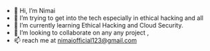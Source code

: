 - 👋 Hi, I’m Nimai
- 👀 I’m  trying to get into the tech especially in ethical hacking and all
- 🌱 I’m currently learning Ethical Hacking and Cloud Security.
- 💞️ I’m looking to collaborate on any any project ,
- 📫 reach me at nimaiofficial123@gmail.com

<!---
Nemay4/Nemay4 is a ✨ special ✨ repository because its `README.md` (this file) appears on your GitHub profile.
You can click the Preview link to take a look at your changes.
--->
